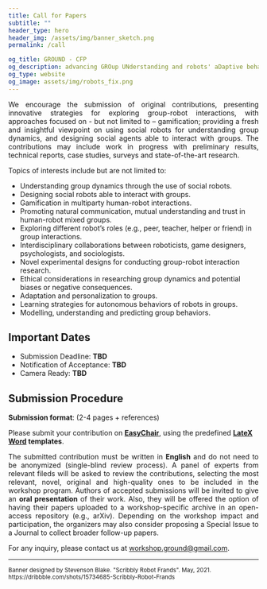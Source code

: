 ```yaml
---
title: Call for Papers
subtitle: ""
header_type: hero
header_img: /assets/img/banner_sketch.png
permalink: /call

og_title: GROUND - CFP
og_description: advancing GROup UNderstanding and robots' aDaptive behavior
og_type: website
og_image: assets/img/robots_fix.png
---
```


<p style="text-align: justify;">
We encourage the submission of original contributions, presenting innovative strategies for exploring group-robot interactions, with approaches focused on - but not limited to – gamification; providing a fresh and insightful viewpoint on using social robots for understanding group dynamics, and designing social agents able to interact with groups. The contributions may include work in progress with preliminary results, technical reports, case studies, surveys and state-of-the-art research.
</p>

Topics of interests include but are not limited to:
* Understanding group dynamics through the use of social robots.
* Designing social robots able to interact with groups.
* Gamification in multiparty human-robot interactions.
* Promoting natural communication, mutual understanding and trust in human-robot mixed groups.
* Exploring different robot’s roles (e.g., peer, teacher, helper or friend) in group interactions.
* Interdisciplinary collaborations between roboticists, game designers, psychologists, and sociologists.
* Novel experimental designs for conducting group-robot interaction research.
* Ethical considerations in researching group dynamics and potential biases or negative consequences.
* Adaptation and personalization to groups.
* Learning strategies for autonomous behaviors of robots in groups.
* Modelling, understanding and predicting group behaviors.

## Important Dates
* Submission Deadline: **TBD**
* Notification of Acceptance: **TBD**
* Camera Ready: **TBD**


## Submission Procedure

**Submission format**: (2-4 pages + references)

Please submit your contribution on **[EasyChair]()**, using the predefined **[LateX]() [Word]() templates**.

<p style="text-align: justify;">
The submitted contribution must be written in <b>English</b> and do not need to be anonymized (single-blind review process). A panel of experts from relevant fileds will be asked to review the contributions, selecting the most relevant, novel, original and high-quality ones to be included in the workshop program. Authors of accepted submissions will be invited to give an <b>oral presentation</b> of their work. Also, they will be offered the option of having their papers uploaded to a workshop-specific archive in an open-access repository (e.g., arXiv). Depending on the workshop impact and participation, the organizers may also consider proposing a Special Issue to a Journal to collect broader follow-up papers.
</p>


For any inquiry, please contact us at [workshop.ground@gmail.com](mailto:workshop.ground@gmail.com).

---

<p class="card-text"><small class="text-muted">Banner designed by Stevenson Blake. "Scribbly Robot Frands". May, 2021. <a>https://dribbble.com/shots/15734685-Scribbly-Robot-Frands</a></small></p>
